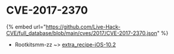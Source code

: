 # CVE-2017-2370
{% embed url="https://github.com/Live-Hack-CVE/full_database/blob/main/cves/2017/CVE-2017-2370.json" %}

* Rootkitsmm-zz ~> [extra_recipe-iOS-10.2](https://www.alice-snow.ru/2017/database/cve-2017-2370/extra_recipe-ios-10.2-rootkitsmm-zz)